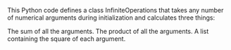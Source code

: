 This Python code defines a class InfiniteOperations that takes any number of numerical arguments during initialization and calculates three things:

The sum of all the arguments.
The product of all the arguments.
A list containing the square of each argument.

